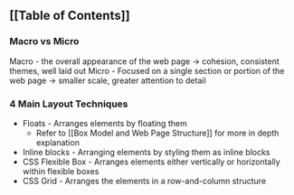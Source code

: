 ---
---
## [[Table of Contents]]

### Macro vs Micro

Macro - the overall appearance of the web page -> cohesion, consistent themes, well laid out
Micro - Focused on a single section or portion of the web page -> smaller scale, greater attention to detail

### 4 Main Layout Techniques

* Floats - Arranges elements by floating them
	* Refer to [[Box Model and Web Page Structure]] for more in depth explanation
* Inline blocks - Arranging elements by styling them as inline blocks
* CSS Flexible Box - Arranges elements either vertically or horizontally within flexible boxes
* CSS Grid - Arranges the elements in a row-and-column structure
